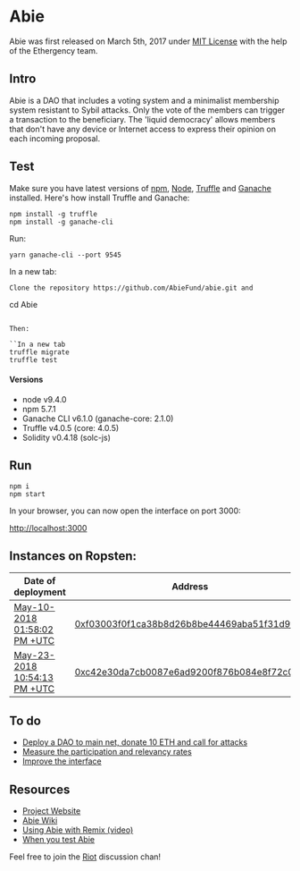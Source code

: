 # Abie

Abie was first released on March 5th, 2017 under [MIT License](https://github.com/AbieFund/abie/blob/master/LICENSE) with the help of the Ethergency team.

## Intro

Abie is a DAO that includes a voting system and a minimalist membership system resistant to Sybil attacks. Only the vote of the members can trigger a transaction to the beneficiary. The 'liquid democracy' allows members that don't have any device or Internet access to express their opinion on each incoming proposal.

## Test

Make sure you have latest versions of [npm](https://www.npmjs.com/), [Node](https://nodejs.org/en/), [Truffle](https://github.com/trufflesuite/truffle) and [Ganache](https://www.npmjs.com/package/ganache-cli) installed. Here's how install Truffle and Ganache:

```
npm install -g truffle
npm install -g ganache-cli
```
Run:

```
yarn ganache-cli --port 9545
```

In a new tab:

```
Clone the repository https://github.com/AbieFund/abie.git and

```
cd Abie
```

Then:

``In a new tab
truffle migrate
truffle test
```

#### Versions

* node v9.4.0
* npm 5.7.1
* Ganache CLI v6.1.0 (ganache-core: 2.1.0)
* Truffle v4.0.5 (core: 4.0.5)
* Solidity v0.4.18 (solc-js)

## Run

```
npm i
npm start
```

In your browser, you can now open the interface on port 3000:  

[http://localhost:3000](http://localhost:3000)

## Instances on Ropsten:

| Date of deployment | Address | Balance |
| --- | --- | --- |
| [May-10-2018 01:58:02 PM +UTC](https://ropsten.etherscan.io/tx/0x76220369843ec5e7d612ccf3c2f07452e135ca606bf7a89e30b8b3e577a5774c) | [0xf03003f0f1ca38b8d26b8be44469aba51f31d9f3](https://ropsten.etherscan.io/address/0xf03003f0f1ca38b8d26b8be44469aba51f31d9f3) | 1 ETH |
| [May-23-2018 10:54:13 PM +UTC](https://ropsten.etherscan.io/tx/0xcf4ad25bc122c42986e71d6d96ce659280465ea71620289073cc0c9994731032) | [0xc42e30da7cb0087e6ad9200f876b084e8f72c040](https://ropsten.etherscan.io/address/0xc42e30da7cb0087e6ad9200f876b084e8f72c040) | 0.6 ETH |

## To do

* [Deploy a DAO to main net, donate 10 ETH and call for attacks](https://github.com/AbieFund/abie/projects/1#card-9604705)
* [Measure the participation and relevancy rates](https://github.com/AbieFund/abie/projects/1#card-9604708)
* [Improve the interface](https://github.com/AbieFund/abie/projects/1#card-9604731)

## Resources

* [Project Website](http://abie.fund/)
* [Abie Wiki](https://github.com/AbieFund/abie/wiki/Abie-Wiki)
* [Using Abie with Remix (video)](https://youtu.be/NCzbua9R_eE)
* [When you test Abie](https://imgur.com/a/m7fFvVi)

Feel free to join the [Riot](https://riot.im/app/#/room/#abie:matrix.org) discussion chan!
